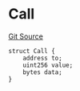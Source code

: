 # Call
[Git Source](https://github.com/Uniswap/minimal-delegation/blob/8189d62a80ed3ac2bd308849641dca52350f024a/src/libraries/CallLib.sol)


```solidity
struct Call {
    address to;
    uint256 value;
    bytes data;
}
```

